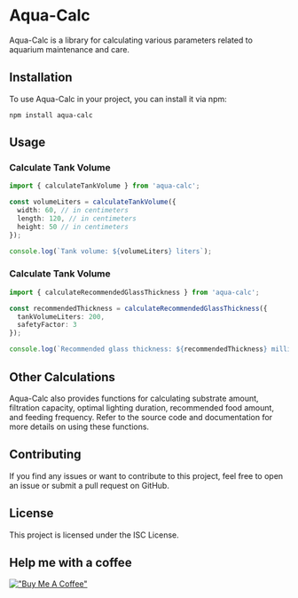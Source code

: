 # **Aqua-Calc**

Aqua-Calc is a library for calculating various parameters related to aquarium maintenance and care.

## **Installation**

To use Aqua-Calc in your project, you can install it via npm:

```
npm install aqua-calc
```

## **Usage**

### **Calculate Tank Volume**

```typescript
import { calculateTankVolume } from 'aqua-calc';

const volumeLiters = calculateTankVolume({
  width: 60, // in centimeters
  length: 120, // in centimeters
  height: 50 // in centimeters
});

console.log(`Tank volume: ${volumeLiters} liters`);
```

### **Calculate Tank Volume**

```typescript
import { calculateRecommendedGlassThickness } from 'aqua-calc';

const recommendedThickness = calculateRecommendedGlassThickness({
  tankVolumeLiters: 200,
  safetyFactor: 3
});

console.log(`Recommended glass thickness: ${recommendedThickness} millimeters`);
```

## **Other Calculations**

Aqua-Calc also provides functions for calculating substrate amount, filtration capacity, optimal lighting duration, recommended food amount, and feeding frequency. Refer to the source code and documentation for more details on using these functions.

## **Contributing**

If you find any issues or want to contribute to this project, feel free to open an issue or submit a pull request on GitHub.

## **License**

This project is licensed under the ISC License.

## **Help me with a coffee**

[!["Buy Me A Coffee"](https://www.buymeacoffee.com/assets/img/custom_images/yellow_img.png)](https://www.buymeacoffee.com/joaop3dev)